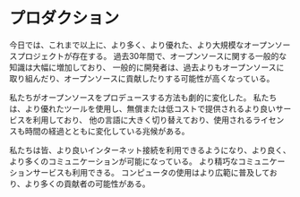 # プロダクション

今日では、これまで以上に、より多く、より優れた、より大規模なオープンソースプロジェクトが存在する。
過去30年間で、オープンソースに関する一般的な知識は大幅に増加しており、
一般的に開発者は、過去よりもオープンソースに取り組んだり、オープンソースに貢献したりする可能性が高くなっている。

私たちがオープンソースをプロデュースする方法も劇的に変化した。
私たちは、より優れたツールを使用し、無償または低コストで提供されるより良いサービスを利用しており、
他の言語に大きく切り替えており、使用されるライセンスも時間の経過とともに変化している兆候がある。

私たちは皆、より良いインターネット接続を利用できるようになり、より良く、より多くのコミュニケーションが可能になっている。
より精巧なコミュニケーションサービスも利用できる。
コンピュータの使用はより広範に普及しており、より多くの貢献者の可能性がある。


